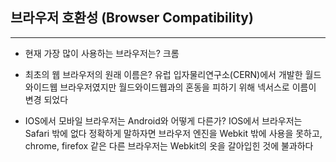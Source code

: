 ## 브라우저 호환성 (Browser Compatibility)
---
- 현재 가장 많이 사용하는 브라우저는?
	크롬

- 최초의 웹 브라우저의 원래 이름은?
	유럽 입자물리연구소(CERN)에서 개발한 월드와이드웹 브라우저였지만 월드와이드웹과의 혼동을 피하기 위해
	넥서스로 이름이 변경 되었다

- IOS에서 모바일 브라우저는 Android와 어떻게 다른가?
	IOS에서 브라우저는 Safari 밖에 없다 정확하게 말하자면
	브라우저 엔진을 Webkit 밖에 사용을 못하고, chrome, firefox 같은 
	다른 브라우저는 Webkit의 옷을 갈아입힌 것에 불과하다

